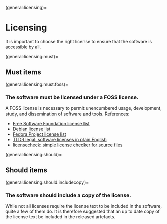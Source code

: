 (general:licensing)=
# Licensing

It is important to choose the right license to ensure that the software is accessible by all.

(general:licensing:must)=
## Must items

(general:licensing:must:foss)=
### The software **must** be licensed under a FOSS license.

A FOSS license is necessary to permit unencumbered usage, development, study, and dissemination of software and tools.
References:

- [Free Software Foundation license list](https://www.gnu.org/licenses/license-list.html)
- [Debian license list](https://www.debian.org/legal/licenses/)
- [Fedora Project license list](https://fedoraproject.org/wiki/Licensing:Main?rd=Licensing#Good_Licenses)
- [TLDR legal: software licenses in plain English](https://tldrlegal.com/)
- [licensecheck: simple license checker for source files](https://metacporg/pod/distribution/App-Licensecheck/bin/licensecheck)

(general:licensing:should)=
## Should items

(general:licensing:should:includecopy)=
### The software **should** include a copy of the license.

While not all licenses require the license text to be included in the software, quite a few of them do.
It is therefore suggested that an up to date copy of the license text be included in the released artefacts.
